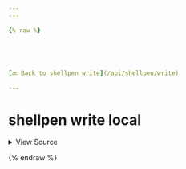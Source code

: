 ```yaml
---
---

{% raw %}





[🔙 Back to shellpen write](/api/shellpen/write)

---
```








<!-- Todo, if there are no subcommands under the child commands, use a smaller heading size -->

# shellpen write local



<details>
  <summary>View Source</summary>

{% endraw %}
{% highlight sh %}
"local")
  if [ $# -eq 1 ]
  then
    if [[ "$1" =~ ^[^=]+=[^=]+$ ]]
    then
      shellpen writeln "local ${1%%=*}=\"${1#*=}\""
    else
      shellpen writeln "local $*"
    fi
  elif [ $# -eq 2 ]
  then
    shellpen writeln "local $1=\"$2\""
  fi
{% endhighlight %}
{% raw %}

</details>








  
{% endraw %}
